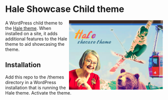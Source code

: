 # Hale Showcase Child theme

<img align="right" width="300" src="https://github.com/ministryofjustice/hale-showcase/blob/main/screenshot.png">

A WordPress child theme to the [Hale theme](https://github.com/ministryofjustice/wp-hale). When installed on a site, it adds additional features to the Hale theme to aid showcasing the theme. 

## Installation

Add this repo to the /themes directory in a WordPress installation that is running the Hale theme. Activate the theme.
